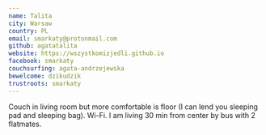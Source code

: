 ```yaml
---
name: Talita
city: Warsaw
country: PL
email: smarkaty@protonmail.com
github: agatatalita
website: https://wszystkomizjedli.github.io
facebook: smarkaty
couchsurfing: agata-andrzejewska
bewelcome: dzikudzik
trustroots: smarkaty
---
```


Couch in living room but more comfortable is floor (I can lend you sleeping pad and sleeping bag). Wi-Fi.
I am living 30 min from center by bus with 2 flatmates.

